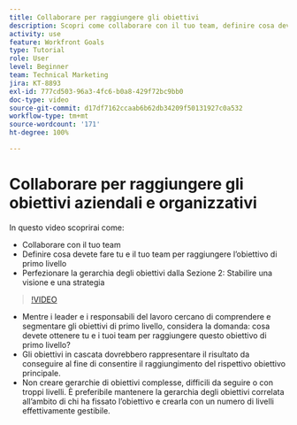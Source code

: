 ```yaml
---
title: Collaborare per raggiungere gli obiettivi
description: Scopri come collaborare con il tuo team, definire cosa devovete fare tu e il tuo team per raggiungere l’obiettivo di primo livello e perfezionare la gerarchia degli obiettivi.
activity: use
feature: Workfront Goals
type: Tutorial
role: User
level: Beginner
team: Technical Marketing
jira: KT-8893
exl-id: 777cd503-96a3-4fc6-b0a8-429f72bc9bb0
doc-type: video
source-git-commit: d17df7162ccaab6b62db34209f50131927c0a532
workflow-type: tm+mt
source-wordcount: '171'
ht-degree: 100%

---
```


# Collaborare per raggiungere gli obiettivi aziendali e organizzativi

In questo video scoprirai come:

* Collaborare con il tuo team
* Definire cosa devete fare tu e il tuo team per raggiungere l’obiettivo di primo livello
* Perfezionare la gerarchia degli obiettivi dalla Sezione 2: Stabilire una visione e una strategia

>[!VIDEO](https://video.tv.adobe.com/v/3416016/?quality=12&learn=on&enablevpops&captions=ita)

<!--
Pro-tips graphic
-->

* Mentre i leader e i responsabili del lavoro cercano di comprendere e segmentare gli obiettivi di primo livello, considera la domanda: cosa devete ottenere tu e i tuoi team per raggiungere questo obiettivo di primo livello?
* Gli obiettivi in cascata dovrebbero rappresentare il risultato da conseguire al fine di consentire il raggiungimento del rispettivo obiettivo principale.
* Non creare gerarchie di obiettivi complesse, difficili da seguire o con troppi livelli. È preferibile mantenere la gerarchia degli obiettivi correlata all’ambito di chi ha fissato l’obiettivo e crearla con un numero di livelli effettivamente gestibile.
